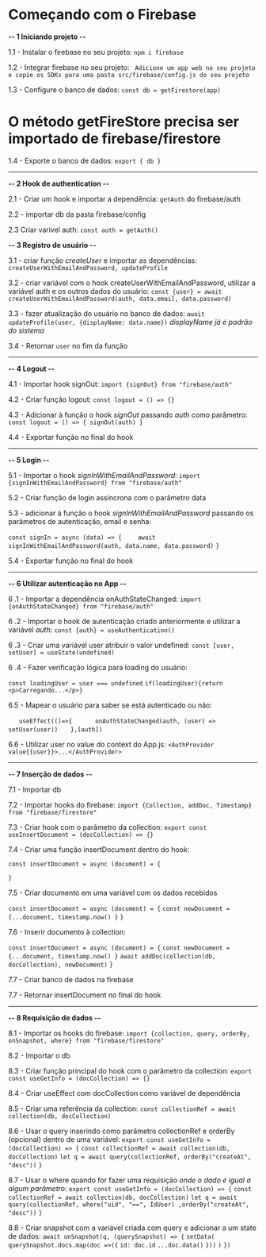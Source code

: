 # Começando com o Firebase

**-- 1 Iniciando projeto --**

1.1 - Instalar o firebase no seu projeto: ` npm i firebase `

1.2 - Integrar firebase no seu projeto: ` Adicione um app web no seu projeto e copie os SDKs para uma pasta src/firebase/config.js do seu projeto`

1.3 - Configure o banco de dados: `const db = getFirestore(app)`
# O método getFireStore precisa ser importado de firebase/firestore

1.4 - Exporte o banco de dados: `export { db }`

------------------------------------------------------------

**-- 2 Hook de authentication --**

2.1 - Criar um hook e importar a dependência: `getAuth` do firebase/auth

2.2 - importar db da pasta firebase/config

2.3 Criar varivel auth: `const auth = getAuth()`

**-- 3 Registro de usuário --**

3.1 - criar função *createUser* e importar as dependências: `createUserWithEmailAndPassword, updateProfile`

3.2 - criar variável com o hook createUserWithEmailAndPassword, utilizar a variável auth e os outros dados do usuário: 
`const {user} = await createUserWithEmailAndPassword(auth, data.email, data.password)`

3.3 - fazer atualização do usuário no banco de dados: `await updateProfile(user, {displayName: data.name})`
*displayName já é padrão do sistema*

3.4 - Retornar `user` no fim da função

<!-- createUserWithEmailAndPassword, signInWithEmailAndPassword, signOut -->
-------------------------------------------------------------

**-- 4 Logout --**

4.1 - Importar hook signOut: `import {signOut} from "firebase/auth"`

4.2 - Criar função logout: `const logout = () => {}`

4.3 - Adicionar à função o hook *signOut* passando *auth* como parâmetro: `const logout = () => { signOut(auth) }`

4.4 - Exportar função no final do hook

-------------------------------------------------------------

**-- 5 Login --**

5.1 - Importar o hook *signInWithEmailAndPassword*: `import {signInWithEmailAndPassword} from "firebase/auth"`

5.2 - Criar função de login assíncrona com o parâmetro data

5.3 - adicionar à função o hook *signInWithEmailAndPassword* passando os parâmetros de autenticação, email e senha:

`const signIn = async (data) => {`
`    await signInWithEmailAndPassword(auth, data.name, data.password)`
`}`

5.4 - Exportar função no final do hook

-------------------------------------------------------------

**-- 6 Utilizar autenticação no App --**

6 .1 - Importar a dependência onAuthStateChanged: `import {onAuthStateChanged} from "firebase/auth"`

6 .2 - Importar o hook de autenticação criado anteriormente e utilizar a variável *auth*: `const {auth} = useAuthentication()`

6 .3 - Criar uma variável user atribuir o valor undefined: `const [user, setUser] = useState(undefined)`

6 .4 - Fazer verificação lógica para loading do usuário: 

`const loadingUser = user === undefined`
`if(loadingUser){return <p>Carregando...</p>}`

6.5 - Mapear o usuário para saber se está autenticado ou não:

`   useEffect(()=>{`
`      onAuthStateChanged(auth, (user) => setUser(user))`
`   },[auth])`

6.6 - Utilizar user no value do context do App.js: `<AuthProvider value{{user}}>...</AuthProvider>`

-------------------------------------------------------------

**-- 7 Inserção de dados --**

7.1 - Importar db

7.2 - Importar hooks do firebase: `import {Collection, addDoc, Timestamp} from "firebase/firestore"`

7.3 - Criar hook com o parâmetro da collection: `export const useInsertDocument = (docCollection) => {}`

7.4 - Criar uma função insertDocument dentro do hook: 

`const insertDocument = async (document) = {`

`}`

7.5 - Criar documento em uma variável com os dados recebidos

`const insertDocument = async (document) = {`
    `const newDocument = {...document, timestamp.now() }`
`}`

7.6 - Inserir documento à collection: 

`const insertDocument = async (document) = {`
    `const newDocument = {...document, timestamp.now() }`
    `await addDoc(collection(db, docCollection), newDocument)`
`}`

7.7 - Criar banco de dados na firebase

7.7 - Retornar insertDocument no final do hook

-------------------------------------------------------------

**-- 8 Requisição de dados --**

8.1 - Importar os hooks do firebase: `import {collection, query, orderBy, onSnapshot, where} from "firebase/firestore"`

8.2 - Importar o db

8.3 - Criar função principal do hook com o parâmetro da collection: 
`export const useGetInfo = (docCollection) => {}`

8.4 - Criar useEffect com docCollection como variável de dependência

8.5 - Criar uma referência da collection: `const collectionRef = await collection(db, docCollection)`

8.6 - Usar o query inserindo como parâmetro collectionRef e orderBy (opcional) dentro de uma variável: 
`export const useGetInfo = (docCollection) => {`
    `const collectionRef = await collection(db, docCollection)`
    `let q = await query(collectionRef, orderBy("createAt", "desc"))`
`}`

8.7 - Usar o where quando for fazer uma requisição *onde o dado é igual a algum parâmetro*:
`export const useGetInfo = (docCollection) => {`
    `const collectionRef = await collection(db, docCollection)`
    `let q = await query(collectionRef, where("uid", "==", IdUser) ,orderBy("createAt", "desc"))`
`}`

8.8 - Criar snapshot com a variável criada com query e adicionar a um state de dados: 
`await onSnapshot(q, (querySnapshot) => {`
    `setData(`
    `querySnapshot.docs.map(doc =>({`
        `id: doc.id`
        `...doc.data()`
    `}))`
    `)`
`})`